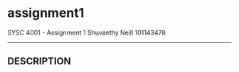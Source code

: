 # assignment1
SYSC 4001 - Assignment 1
Shuvaethy Neill 101143478

--------------------------------------------
DESCRIPTION
--------------------------------------------
